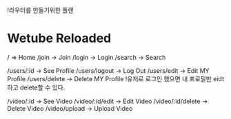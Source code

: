 !라우터를 만들기위한 플랜

# Wetube Reloaded

/ => Home
/join -> Join
/login -> Login
/search -> Search

/users/:id -> See Profile
/users/logout -> Log Out
/users/edit -> Edit MY Profile
/users/delete -> Delete MY Profile
!유저로 로그인 했으면 내 프로필만 eidt하고 delete할 수 있다.

/video/:id -> See Video
/video/:id/edit -> Edit Video
/video/:id/delete -> Delete Video
/video/upload -> Upload Video
